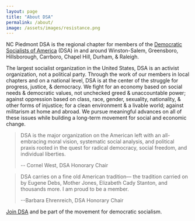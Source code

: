 ```yaml
---
layout: page
title: "About DSA"
permalink: /about/
image: /assets/images/resistance.png
---
```


NC Piedmont DSA is the regional chapter for members of the [Democratic Socialists of America](http://www.dsausa.org/) (DSA) in and around Winston-Salem, Greensboro, Hillsborough, Carrboro, Chapel Hill, Durham, & Raleigh.

The largest socialist organization in the United States, DSA is an activist organization, not a political party. Through the work of our members in local chapters and on a national level, DSA is at the center of the struggle for progress, justice, & democracy. We fight for an economy based on social needs & democratic values, not unchecked greed & unaccountable power; against oppression based on class, race, gender, sexuality, nationality, & other forms of injustice; for a clean environment & a livable world; against militarism at home and abroad. We pursue meaningful advances on all of these issues while building a long-term movement for social and economic change.

> DSA is the major organization on the American left with an all-embracing moral vision, systematic social analysis, and political praxis rooted in the quest for radical democracy, social freedom, and individual liberties.
> 
> -- Cornel West, DSA Honorary Chair

> DSA carries on a fine old American tradition— the tradition carried on by Eugene Debs, Mother Jones, Elizabeth Cady Stanton, and thousands more. I am proud to be a member.
> 
> --Barbara Ehrenreich, DSA Honorary Chair

[Join DSA](https://dsausa.nationbuilder.com/join) and be part of the movement for democratic socialism. 

